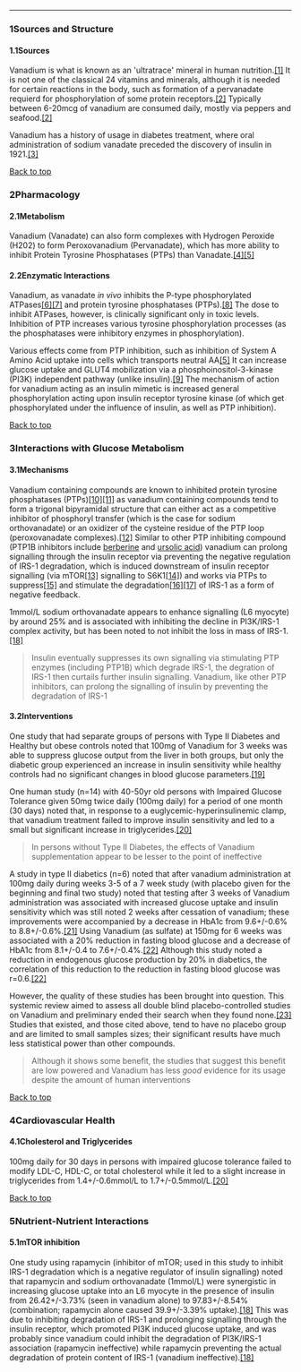 





---


### 1Sources and Structure

#### 1.1Sources


Vanadium is what is known as an 'ultratrace' mineral in human nutrition.[[1]](#ref1) It is not one of the classical 24 vitamins and minerals, although it is needed for certain reactions in the body, such as formation of a pervanadate requierd for phosphorylation of some protein receptors.[[2]](#ref2) Typically between 6-20mcg of vanadium are consumed daily, mostly via peppers and seafood.[[2]](#ref2)


Vanadium has a history of usage in diabetes treatment, where oral administration of sodium vanadate preceded the discovery of insulin in 1921.[[3]](#ref3)


[Back to top](#c-sources-and-structure)
### 2Pharmacology

#### 2.1Metabolism


Vanadium (Vanadate) can also form complexes with Hydrogen Peroxide (H202) to form Peroxovanadium (Pervanadate), which has more ability to inhibit Protein Tyrosine Phosphatases (PTPs) than Vanadate.[[4]](#ref4)[[5]](#ref5)


#### 2.2Enzymatic Interactions


Vanadium, as vanadate *in vivo* inhibits the P-type phosphorylated ATPases[[6]](#ref6)[[7]](#ref7) and protein tyrosine phosphatases (PTPs).[[8]](#ref8) The dose to inhibit ATPases, however, is clinically significant only in toxic levels. Inhibition of PTP increases various tyrosine phosphorylation processes (as the phosphatases were inhibitory enzymes in phosphorylation).


Various effects come from PTP inhibition, such as inhibition of System A Amino Acid uptake into cells which transports neutral AA[[5]](#ref5) It can increase glucose uptake and GLUT4 mobilization via a phosphoinositol-3-kinase (PI3K) independent pathway (unlike insulin).[[9]](#ref9) The mechanism of action for vanadium acting as an insulin mimetic is increased general phosphorylation acting upon insulin receptor tyrosine kinase (of which get phosphorylated under the influence of insulin, as well as PTP inhibition).


[Back to top](#c-pharmacology)
### 3Interactions with Glucose Metabolism

#### 3.1Mechanisms


Vanadium containing compounds are known to inhibited protein tyrosine phosphatases (PTPs)[[10]](#ref10)[[11]](#ref11) as vanadium containing compounds tend to form a trigonal bipyramidal structure that can either act as a competitive inhibitor of phosphoryl transfer (which is the case for sodium orthovanadate) or an oxidizer of the cysteine residue of the PTP loop (peroxovanadate complexes).[[12]](#ref12) Similar to other PTP inhibiting compound (PTP1B inhibitors include [berberine](/supplements/berberine/) and [ursolic acid](/supplements/ursolic-acid/)) vanadium can prolong signalling through the insulin receptor via preventing the negative regulation of IRS-1 degradation, which is induced downstream of insulin receptor signalling (via mTOR[[13]](#ref13) signalling to S6K1[[14]](#ref14)) and works via PTPs to suppress[[15]](#ref15) and stimulate the degradation[[16]](#ref16)[[17]](#ref17) of IRS-1 as a form of negative feedback.


1mmol/L sodium orthovanadate appears to enhance signalling (L6 myocyte) by around 25% and is associated with inhibiting the decline in PI3K/IRS-1 complex activity, but has been noted to not inhibit the loss in mass of IRS-1.[[18]](#ref18)



> Insulin eventually suppresses its own signalling via stimulating PTP enzymes (including PTP1B) which degrade IRS-1, the degration of IRS-1 then curtails further insulin signalling. Vanadium, like other PTP inhibitors, can prolong the signalling of insulin by preventing the degradation of IRS-1


#### 3.2Interventions


One study that had separate groups of persons with Type II Diabetes and Healthy but obese controls noted that 100mg of Vanadium for 3 weeks was able to suppress glucose output from the liver in both groups, but only the diabetic group experienced an increase in insulin sensitivity while healthy controls had no significant changes in blood glucose parameters.[[19]](#ref19)


One human study (n=14) with 40-50yr old persons with Impaired Glucose Tolerance given 50mg twice daily (100mg daily) for a period of one month (30 days) noted that, in response to a euglycemic-hyperinsulinemic clamp, that vanadium treatment failed to improve insulin sensitivity and led to a small but significant increase in triglycerides.[[20]](#ref20)



> In persons without Type II Diabetes, the effects of Vanadium supplementation appear to be lesser to the point of ineffective


A study in type II diabetics (n=6) noted that after vanadium administration at 100mg daily during weeks 3-5 of a 7 week study (with placebo given for the beginning and final two study) noted that testing after 3 weeks of Vanadium administration was associated with increased glucose uptake and insulin sensitivity which was still noted 2 weeks after cessation of vanadium; these improvements were accompanied by a decrease in HbA1c from 9.6+/-0.6% to 8.8+/-0.6%.[[21]](#ref21) Using Vanadium (as sulfate) at 150mg for 6 weeks was associated with a 20% reduction in fasting blood glucose and a decrease of HbA1c from 8.1+/-0.4 to 7.6+/-0.4%.[[22]](#ref22) Although this study noted a reduction in endogenous glucose production by 20% in diabetics, the correlation of this reduction to the reduction in fasting blood glucose was r=0.6.[[22]](#ref22)


However, the quality of these studies has been brought into question. This systemic review aimed to assess all double blind placebo-controlled studies on Vanadium and preliminary ended their search when they found none.[[23]](#ref23) Studies that existed, and those cited above, tend to have no placebo group and are limited to small samples sizes; their significant results have much less statistical power than other compounds.



> Although it shows some benefit, the studies that suggest this benefit are low powered and Vanadium has less *good* evidence for its usage despite the amount of human interventions


[Back to top](#c-interactions-with-glucose-metabolism)
### 4Cardiovascular Health

#### 4.1Cholesterol and Triglycerides


100mg daily for 30 days in persons with impaired glucose tolerance failed to modify LDL-C, HDL-C, or total cholesterol while it led to a slight increase in triglycerides from 1.4+/-0.6mmol/L to 1.7+/-0.5mmol/L.[[20]](#ref20)


[Back to top](#c-cardiovascular-health)
### 5Nutrient-Nutrient Interactions

#### 5.1mTOR inhibition


One study using rapamycin (inhibitor of mTOR; used in this study to inhibit IRS-1 degradation which is a negative regulator of insulin signalling) noted that rapamycin and sodium orthovanadate (1mmol/L) were synergistic in increasing glucose uptake into an L6 myocyte in the presence of insulin from 26.42+/-3.73% (seen in vanadium alone) to 97.83+/-8.54% (combination; rapamycin alone caused 39.9+/-3.39% uptake).[[18]](#ref18) This was due to inhibiting degradation of IRS-1 and prolonging signalling through the insulin receptor, which promoted PI3K induced glucose uptake, and was probably since vanadium could inhibit the degradation of PI3K/IRS-1 association (rapamycin ineffective) while rapamycin preventing the actual degradation of protein content of IRS-1 (vanadium ineffective).[[18]](#ref18)

 


